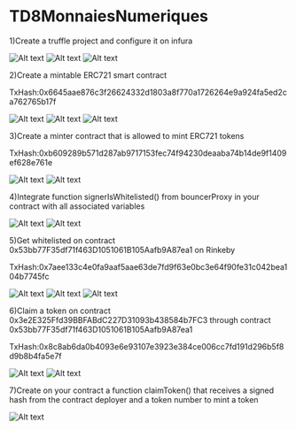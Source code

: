 # TD8MonnaiesNumeriques

1)Create a truffle project and configure it on infura

![Alt text](https://github.com/ThibautBaudry/TD8MonnaiesNumeriques/blob/main/Capture%20d’écran%202020-12-11%20à%2009.46.47.png)
![Alt text](https://github.com/ThibautBaudry/TD8MonnaiesNumeriques/blob/main/Capture%20d’écran%202020-12-11%20à%2009.47.01.png)
![Alt text](https://github.com/ThibautBaudry/TD8MonnaiesNumeriques/blob/main/Capture%20d’écran%202020-12-11%20à%2009.47.14.png)

2)Create a mintable ERC721 smart contract

TxHash:0x6645aae876c3f26624332d1803a8f770a1726264e9a924fa5ed2ca762765b17f

![Alt text](https://github.com/ThibautBaudry/TD8MonnaiesNumeriques/blob/main/Question2TD8.png)
![Alt text](https://github.com/ThibautBaudry/TD8MonnaiesNumeriques/blob/main/Question2TD8suite.png)
![Alt text](https://github.com/ThibautBaudry/TD8MonnaiesNumeriques/blob/main/Question2TD8suite2.png)

3)Create a minter contract that is allowed to mint ERC721 tokens

TxHash:0xb609289b571d287ab9717153fec74f94230deaaba74b14de9f1409ef628e761e

![Alt text](https://github.com/ThibautBaudry/TD8MonnaiesNumeriques/blob/main/Question3TD8.png)
![Alt text](https://github.com/ThibautBaudry/TD8MonnaiesNumeriques/blob/main/Question3TD8suite.png)

4)Integrate function signerIsWhitelisted() from bouncerProxy in your contract with all associated variables

![Alt text](https://github.com/ThibautBaudry/TD8MonnaiesNumeriques/blob/main/Question4TD8MN.png)
![Alt text](https://github.com/ThibautBaudry/TD8MonnaiesNumeriques/blob/main/Question4TD8MN%20suite.png)

5)Get whitelisted on contract 0x53bb77F35df71f463D1051061B105Aafb9A87ea1 on Rinkeby

TxHash:0x7aee133c4e0fa9aaf5aae63de7fd9f63e0bc3e64f90fe31c042bea104b7745fc

![Alt text](https://github.com/ThibautBaudry/TD8MonnaiesNumeriques/blob/main/Question5MN.png)
![Alt text](https://github.com/ThibautBaudry/TD8MonnaiesNumeriques/blob/main/Question5MNsuite.png)
![Alt text](https://github.com/ThibautBaudry/TD8MonnaiesNumeriques/blob/main/Question5MNsuite2.png)

6)Claim a token on contract 0x3e2E325Ffd39BBFABdC227D31093b438584b7FC3 through contract 0x53bb77F35df71f463D1051061B105Aafb9A87ea1

TxHash:0x8c8ab6da0b4093e6e93107e3923e384ce006cc7fd191d296b5f8d9b8b4fa5e7f

![Alt text](https://github.com/ThibautBaudry/TD8MonnaiesNumeriques/blob/main/Capture%20d’écran%202020-12-16%20à%2022.34.12.png)
![Alt text](https://github.com/ThibautBaudry/TD8MonnaiesNumeriques/blob/main/Capture%20d’écran%202020-12-16%20à%2022.41.25.png)

7)Create on your contract a function claimToken() that receives a signed hash from the contract deployer and a token number to mint a token

![Alt text](https://github.com/ThibautBaudry/TD8MonnaiesNumeriques/blob/main/Capture%20d’écran%202020-12-16%20à%2023.19.22.png)
